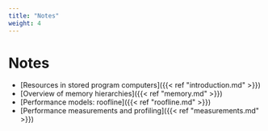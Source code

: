 ```yaml
---
title: "Notes"
weight: 4
---
```


# Notes

+ [Resources in stored program computers]({{< ref "introduction.md" >}})
+ [Overview of memory hierarchies]({{< ref "memory.md" >}})
+ [Performance models: roofline]({{< ref "roofline.md" >}})
+ [Performance measurements and profiling]({{< ref "measurements.md" >}})
